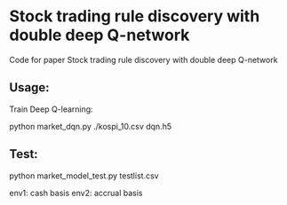 # Stock trading rule discovery with double deep Q-network
Code for paper Stock trading rule discovery with double deep Q-network
## Usage:

Train Deep Q-learning:

python market_dqn.py ./kospi_10.csv dqn.h5 


## Test:

python market_model_test.py testlist.csv

env1: cash basis
env2: accrual basis
